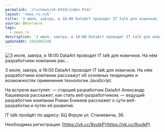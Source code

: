```yaml
---
permalink: '/ru/news/vk-6419/index.html'
layout: 'news.ru.njk'
title: '3 июля, завтра, в 18:00 DataArt проводит IT talk для новичков. На нём разработчики компании рас…'
source: ВКонтакте
tags:
  - news_ru
description: '3 июля, завтра, в 18:00 DataArt проводит IT talk для новичков. На нём разработчики компании рас…'
updatedAt: 1562065248
---
```

![3 июля, завтра, в 18:00 DataArt проводит IT talk для новичков. На нём разработчики компании рас…](https://sun9-46.userapi.com/impf/c857620/v857620215/76de/WJUCm5QBI8Q.jpg?size=1280x717&quality=96&sign=96a57502f64f3164203e531566c6e2b0&c_uniq_tag=Mgl7a3ovL07EMbdnpV4enIBqu6OKdJRYN31OpwQPTv4&type=album)

3 июля, завтра, в 18:00 DataArt проводит IT talk для новичков. На нём разработчики компании расскажут об основных тенденциях и возможностях применения технологии JavaScript.

На встрече выступят:
— старший разработчик DataArt Александр Кашеверов расскажет, как стать веб-разработчиком;
— ведущий разработчик компании Роман Еникеев расскажет о сути веб-разработки и путях её развития.

IT talk пройдёт по адресу: БЦ Форум ул. Станкевича, 36.

Необходима регистрация: [https://vk.cc/9yulkP](https://vk.cc/9yulkP)
